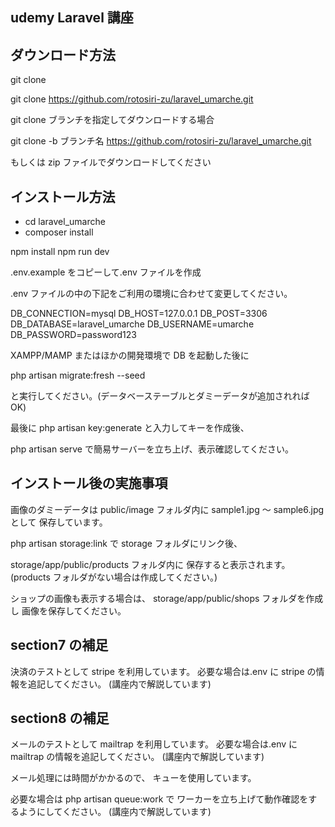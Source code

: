 ## udemy Laravel 講座

## ダウンロード方法

git clone

git clone https://github.com/rotosiri-zu/laravel_umarche.git

git clone ブランチを指定してダウンロードする場合

git clone -b ブランチ名 https://github.com/rotosiri-zu/laravel_umarche.git

もしくは zip ファイルでダウンロードしてください

## インストール方法

-   cd laravel_umarche
-   composer install

npm install
npm run dev

.env.example をコピーして.env ファイルを作成

.env ファイルの中の下記をご利用の環境に合わせて変更してください。

DB_CONNECTION=mysql
DB_HOST=127.0.0.1
DB_POST=3306
DB_DATABASE=laravel_umarche
DB_USERNAME=umarche
DB_PASSWORD=password123

XAMPP/MAMP またはほかの開発環境で DB を起動した後に

php artisan migrate:fresh --seed

と実行してください。(データベーステーブルとダミーデータが追加されれば OK)

最後に
php artisan key:generate と入力してキーを作成後、

php artisan serve で簡易サーバーを立ち上げ、表示確認してください。

## インストール後の実施事項

画像のダミーデータは
public/image フォルダ内に
sample1.jpg ～ sample6.jpg として
保存しています。

php artisan storage:link で
storage フォルダにリンク後、

storage/app/public/products フォルダ内に
保存すると表示されます。
(products フォルダがない場合は作成してください。)

ショップの画像も表示する場合は、
storage/app/public/shops フォルダを作成し
画像を保存してください。

## section7 の補足

決済のテストとして stripe を利用しています。
必要な場合は.env に stripe の情報を追記してください。
(講座内で解説しています)

## section8 の補足

メールのテストとして mailtrap を利用しています。
必要な場合は.env に mailtrap の情報を追記してください。
(講座内で解説しています)

メール処理には時間がかかるので、
キューを使用しています。

必要な場合は php artisan queue:work で
ワーカーを立ち上げて動作確認をするようにしてください。
(講座内で解説しています)
